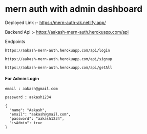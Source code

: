 # mern auth with admin dashboard

Deployed Link :- https://mern-auth-ak.netlify.app/

Backend Api :- https://aakash-mern-auth.herokuapp.com/api

Endpoints

```
https://aakash-mern-auth.herokuapp.com/api/login
```
```
https://aakash-mern-auth.herokuapp.com/api/signup
```
```
https://aakash-mern-auth.herokuapp.com/api/getAll
```

#### For Admin Login

```
email : aakash@gmail.com
```
```
password : aakash1234
```

```
{
  "name": "Aakash",
  "email": "aakash@gmail.com",
  "password": "aakash1234",
  "isAdmin": true
}
```
